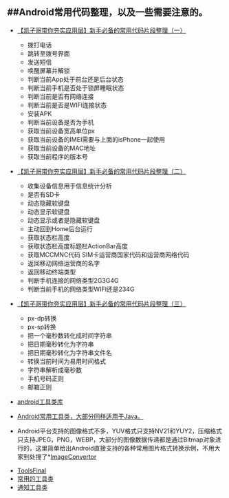 ##Android常用代码整理，以及一些需要注意的。
-

* [【凯子哥带你夯实应用层】新手必备的常用代码片段整理（一）](http://blog.csdn.net/zhaokaiqiang1992/article/details/44724057)
  - 拨打电话
  - 跳转至拨号界面
  - 发送短信
  - 唤醒屏幕并解锁
  - 判断当前App处于前台还是后台状态
  - 判断当前手机是否处于锁屏睡眠状态
  - 判断当前是否有网络连接
  - 判断当前是否是WIFI连接状态
  - 安装APK
  - 判断当前设备是否为手机
  - 获取当前设备宽高单位px
  - 获取当前设备的IMEI需要与上面的isPhone一起使用
  - 获取当前设备的MAC地址
  - 获取当前程序的版本号

* [【凯子哥带你夯实应用层】新手必备的常用代码片段整理（二）](http://blog.csdn.net/zhaokaiqiang1992/article/details/44724687)
  -  收集设备信息用于信息统计分析
  - 是否有SD卡
  - 动态隐藏软键盘
  - 动态显示软键盘
  - 动态显示或者是隐藏软键盘
  - 主动回到Home后台运行
  - 获取状态栏高度
  - 获取状态栏高度标题栏ActionBar高度
  - 获取MCCMNC代码 SIM卡运营商国家代码和运营商网络代码
  - 返回移动网络运营商的名字
  - 返回移动终端类型
  - 判断手机连接的网络类型2G3G4G
  - 判断当前手机的网络类型WIFI还是234G

* [【凯子哥带你夯实应用层】新手必备的常用代码片段整理（三）](http://blog.csdn.net/zhaokaiqiang1992/article/details/44725455)
  -   px-dp转换
  -  px-sp转换
  -  把一个毫秒数转化成时间字符串
  -  把日期毫秒转化为字符串
  -  把日期毫秒转化为字符串文件名
  -  转换当前时间为易用时间格式
  -  字符串解析成毫秒数
  -  手机号码正则
  -  邮箱正则

* [android工具类库](https://github.com/jingle1267/android-utils)
* [Android常用工具类，大部分同样适用于Java。](http://www.trinea.cn/android/android-common-utils/)


- Android平台支持的图像格式不多，YUV格式只支持NV21和YUY2，压缩格式只支持JPEG，PNG，WEBP，大部分的图像数据传递都是通过Bitmap对象进行的，这里简单给出Android直接支持的各种常用图片格式转换示例，不用大家到处搜了*[ImageConvertor](https://github.com/Jhuster/Android/blob/master/Utils/ImageConvertor.java)

* [ToolsFinal](https://github.com/pengjianbo/ToolsFinal)
* [常用的工具类](https://github.com/l123456789jy/Lazy)
* [通知工具类](https://github.com/wenmingvs/NotifyUtil)
